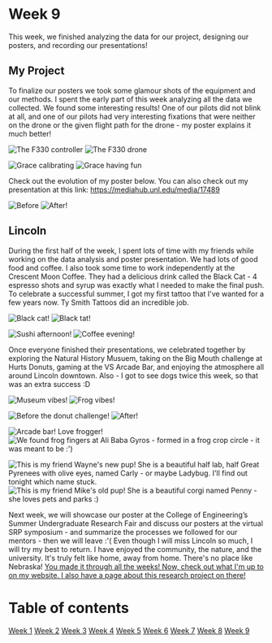 # Week 9
This week, we finished analyzing the data for our project, designing our posters, and recording our presentations!


## My Project
To finalize our posters we took some glamour shots of the equipment and our methods. I spent the early part of this week analyzing all the data we collected. We found some interesting results! One of our pilots did not blink at all, and one of our pilots had very interesting fixations that were neither on the drone or the given flight path for the drone - my poster explains it much better! 

![ The F330 controller ](HallasWK9-01.jpg) ![ The F330 drone ](HallasWK9-02.jpg)

![ Grace calibrating ](HallasWK9-03.jpg) ![ Grace having fun ](HallasWK9-04.jpg)

Check out the evolution of my poster below. You can also check out my presentation at this link: https://mediahub.unl.edu/media/17489

![ Before ](HallasWK9-17.jpg) ![ After! ](HallasWK9-18.PNG)


## Lincoln

During the first half of the week, I spent lots of time with my friends while working on the data analysis and poster presentation. We had lots of good food and coffee. I also took some time to work independently at the Crescent Moon Coffee. They had a delicious drink called the Black Cat - 4 espresso shots and syrup was exactly what I needed to make the final push. To celebrate a successful summer, I got my first tattoo that I've wanted for a few years now. Ty Smith Tattoos did an incredible job.

![ Black cat! ](HallasWK9-05.jpg) ![ Black tat! ](HallasWK9-06.jpg)

![ Sushi afternoon! ](HallasWK9-07.jpg) ![ Coffee evening! ](HallasWK9-08.jpg)

Once everyone finished their presentations, we celebrated together by exploring the Natural History Musuem, taking on the Big Mouth challenge at Hurts Donuts, gaming at the VS Arcade Bar, and enjoying the atmosphere all around Lincoln downtown. Also - I got to see dogs twice this week, so that was an extra success :D

![ Museum vibes! ](HallasWK9-09.jpg) ![ Frog vibes! ](HallasWK9-10.jpg)

![ Before the donut challenge! ](HallasWK9-11.jpg) ![ After! ](HallasWK9-12.jpg)

![ Arcade bar! Love frogger! ](HallasWK9-13.jpg) ![ We found frog fingers at Ali Baba Gyros - formed in a frog crop circle - it was meant to be :') ](HallasWK9-14.jpg)

![ This is my friend Wayne's new pup! She is a beautiful half lab, half Great Pyrenees with olive eyes, named Carly - or maybe Ladybug. I'll find out tonight which name stuck. ](HallasWK9-15.jpg) ![ This is my friend Mike's old pup! She is a beautiful corgi named Penny - she loves pets and parks :) ](HallasWK9-16.jpg)

Next week, we will showcase our poster at the College of Engineering’s Summer Undergraduate Research Fair and discuss our posters at the virtual SRP symposium - and summarize the processes we followed for our mentors - then we will leave :'( Even though I will miss Lincoln so much, I will try my best to return. I have enjoyed the community, the nature, and the university. It's truly felt like home, away from home. There's no place like Nebraska! [You made it through all the weeks! Now, check out what I'm up to on my website. I also have a page about this research project on there!](https://www.kristenhallas.com)

# Table of contents
[Week 1](./1/HallasWK1.md)
[Week 2](./2/HallasWK2.md)
[Week 3](./3/HallasWK3.md)
[Week 4](./4/HallasWK4.md)
[Week 5](./5/HallasWK5.md)
[Week 6](./6/HallasWK6.md)
[Week 7](./7/HallasWK7.md)
[Week 8](./8/HallasWK8.md)
[Week 9](./9/HallasWK9.md)
